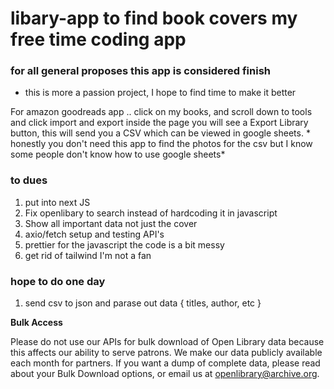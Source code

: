 # libary-app to find book covers my free time coding app 

### for all general proposes this app is considered finish 

- this is more a passion project, I hope to find time to make it better

For amazon goodreads app .. click on my books, and scroll down to tools and click import and export inside the page you will see a Export Library button, this will send you a CSV which can be viewed in google sheets. * honestly you don't need this app to find the photos for the csv but I know some people don't know how to use google sheets*

### to dues
1. put into next JS
2. Fix openlibary to search instead of hardcoding it in javascript
3.  Show all important data not just the cover 
4.  axio/fetch setup and testing API's
5.  prettier for the javascript the code is a bit messy 
6. get rid of tailwind I'm not a fan

### hope to do one day
1. send csv to json and parase out data  { titles, author, etc }


**Bulk Access** 

Please do not use our APIs for bulk download of Open Library data because this affects our ability to serve patrons. We make our data publicly available each month for partners. If you want a dump of complete data, please read about your Bulk Download options, or email us at openlibrary@archive.org.  
